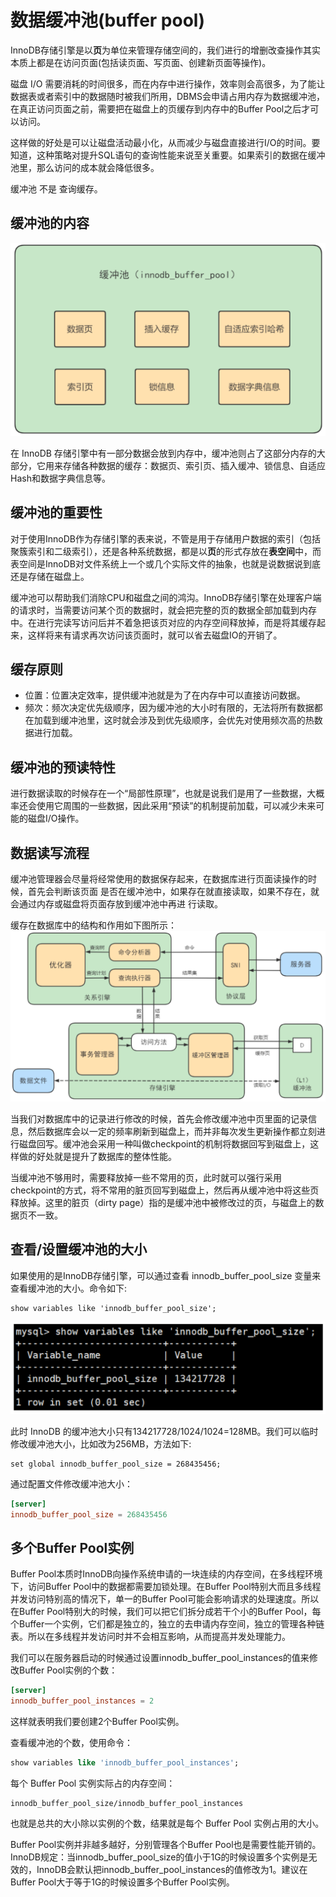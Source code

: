 # 数据缓冲池(buffer pool)
InnoDB存储引擎是以**页**为单位来管理存储空间的，我们进行的增删改查操作其实本质上都是在访问页面(包括读页面、写页面、创建新页面等操作)。

磁盘 I/O 需要消耗的时间很多，而在内存中进行操作，效率则会高很多，为了能让数据表或者索引中的数据随时被我们所用，DBMS会申请占用内存为数据缓冲池，在真正访问页面之前，需要把在磁盘上的页缓存到内存中的Buffer Pool之后才可以访问。

这样做的好处是可以让磁盘活动最小化，从而减少与磁盘直接进行I/O的时间。要知道，这种策略对提升SQL语句的查询性能来说至关重要。如果索引的数据在缓冲池里，那么访问的成本就会降低很多。

缓冲池 不是 查询缓存。

## 缓冲池的内容
![数据缓冲池+20240228205858](https://raw.githubusercontent.com/loli0con/picgo/master/images/数据缓冲池+20240228205858.png+2024-02-28-20-58-59)

在 InnoDB 存储引擎中有一部分数据会放到内存中，缓冲池则占了这部分内存的大部分，它用来存储各种数据的缓存：数据页、索引页、插入缓冲、锁信息、自适应Hash和数据字典信息等。

## 缓冲池的重要性
对于使用InnoDB作为存储引擎的表来说，不管是用于存储用户数据的索引（包括聚簇索引和二级索引），还是各种系统数据，都是以**页**的形式存放在**表空间**中，而表空间是InnoDB对文件系统上一个或几个实际文件的抽象，也就是说数据说到底还是存储在磁盘上。

缓冲池可以帮助我们消除CPU和磁盘之间的鸿沟。InnoDB存储引擎在处理客户端的请求时，当需要访问某个页的数据时，就会把完整的页的数据全部加载到内存中。在进行完读写访问后并不着急把该页对应的内存空间释放掉，而是将其缓存起来，这样将来有请求再次访问该页面时，就可以省去磁盘IO的开销了。

## 缓存原则
* 位置：位置决定效率，提供缓冲池就是为了在内存中可以直接访问数据。
* 频次：频次决定优先级顺序，因为缓冲池的大小时有限的，无法将所有数据都在加载到缓冲池里，这时就会涉及到优先级顺序，会优先对使用频次高的热数据进行加载。

## 缓冲池的预读特性
进行数据读取的时候存在一个“局部性原理”，也就是说我们是用了一些数据，大概率还会使用它周围的一些数据，因此采用“预读”的机制提前加载，可以减少未来可能的磁盘I/O操作。

## 数据读写流程
缓冲池管理器会尽量将经常使用的数据保存起来，在数据库进行页面读操作的时候，首先会判断该页面
是否在缓冲池中，如果存在就直接读取，如果不存在，就会通过内存或磁盘将页面存放到缓冲池中再进
行读取。

缓存在数据库中的结构和作用如下图所示：
![数据缓冲池+20240229115535](https://raw.githubusercontent.com/loli0con/picgo/master/images/数据缓冲池+20240229115535.png+2024-02-29-11-55-37)

当我们对数据库中的记录进行修改的时候，首先会修改缓冲池中页里面的记录信息，然后数据库会以一定的频率刷新到磁盘上，而并非每次发生更新操作都立刻进行磁盘回写。缓冲池会采用一种叫做checkpoint的机制将数据回写到磁盘上，这样做的好处就是提升了数据库的整体性能。

当缓冲池不够用时，需要释放掉一些不常用的页，此时就可以强行采用checkpoint的方式，将不常用的脏页回写到磁盘上，然后再从缓冲池中将这些页释放掉。这里的脏页（dirty page）指的是缓冲池中被修改过的页，与磁盘上的数据页不一致。

## 查看/设置缓冲池的大小
如果使用的是InnoDB存储引擎，可以通过查看 innodb_buffer_pool_size 变量来查看缓冲池的大小。命令如下:
```MySQL
show variables like 'innodb_buffer_pool_size';
```

![数据缓冲池+20240229120507](https://raw.githubusercontent.com/loli0con/picgo/master/images/数据缓冲池+20240229120507.png+2024-02-29-12-05-08)

此时 InnoDB 的缓冲池大小只有134217728/1024/1024=128MB。我们可以临时修改缓冲池大小，比如改为256MB，方法如下:
```MySQL
set global innodb_buffer_pool_size = 268435456;
```

通过配置文件修改缓冲池大小：
```conf
[server]
innodb_buffer_pool_size = 268435456
```

## 多个Buffer Pool实例
Buffer Pool本质时InnoDB向操作系统申请的一块连续的内存空间，在多线程环境下，访问Buffer Pool中的数据都需要加锁处理。在Buffer Pool特别大而且多线程并发访问特别高的情况下，单一的Buffer Pool可能会影响请求的处理速度。所以在Buffer Pool特别大的时候，我们可以把它们拆分成若干个小的Buffer Pool，每个Buffer一个实例，它们都是独立的，独立的去申请内存空间，独立的管理各种链表。所以在多线程并发访问时并不会相互影响，从而提高并发处理能力。

我们可以在服务器启动的时候通过设置innodb_buffer_pool_instances的值来修改Buffer Pool实例的个数：
```conf
[server]
innodb_buffer_pool_instances = 2
```
这样就表明我们要创建2个Buffer Pool实例。 

查看缓冲池的个数，使用命令：
```SQL
show variables like 'innodb_buffer_pool_instances';
```

每个 Buffer Pool 实例实际占的内存空间：
```
innodb_buffer_pool_size/innodb_buffer_pool_instances
```
也就是总共的大小除以实例的个数，结果就是每个 Buffer Pool 实例占用的大小。

Buffer Pool实例并非越多越好，分别管理各个Buffer Pool也是需要性能开销的。InnoDB规定：当innodb_buffer_pool_size的值小于1G的时候设置多个实例是无效的，InnoDB会默认把innodb_buffer_pool_instances的值修改为1。建议在Buffer Pool大于等于1G的时候设置多个Buffer Pool实例。